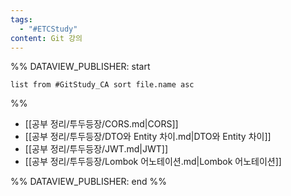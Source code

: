 ```yaml
---
tags:
  - "#ETCStudy"
content: Git 강의
---
```



%% DATAVIEW_PUBLISHER: start
```dataview
list from #GitStudy_CA sort file.name asc
```
%%

- [[공부 정리/투두등장/CORS.md|CORS]]
- [[공부 정리/투두등장/DTO와 Entity 차이.md|DTO와 Entity 차이]]
- [[공부 정리/투두등장/JWT.md|JWT]]
- [[공부 정리/투두등장/Lombok 어노테이션.md|Lombok 어노테이션]]

%% DATAVIEW_PUBLISHER: end %%